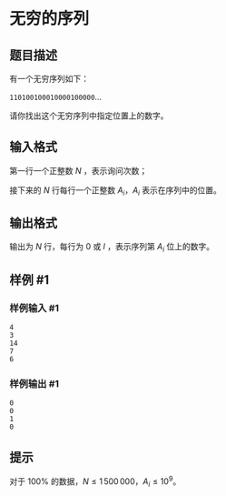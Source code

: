 # 无穷的序列

## 题目描述

有一个无穷序列如下：

$\texttt{110100100010000100000}$…

请你找出这个无穷序列中指定位置上的数字。

## 输入格式

第一行一个正整数 $N$ ，表示询问次数；

接下来的 $N$ 行每行一个正整数 $A_i$，$A_i$ 表示在序列中的位置。

## 输出格式

输出为 $N$ 行，每行为 $0$ 或 $l$ ，表示序列第  $A_i$ 位上的数字。

## 样例 #1

### 样例输入 #1
```
4
3
14
7
6
```

### 样例输出 #1

```
0
0
1
0
```

## 提示

对于 $100\%$ 的数据，$N \leq 1\,500\,000$，$A_i≤10^9$。
